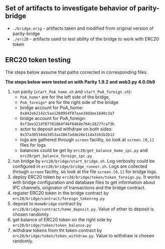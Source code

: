 Set of artifacts to investigate behavior of parity-bridge
----

* `./bridge.orig` - artifacts taken and modified from original version of parity-bridge
* `./erc20` - artifacts used to test ability of the bridge to work with ERC20 token

ERC20 token testing
----

The steps below assume that paths corrected in corresponding files.

__The steps below were tested on with Parity 1.9.2 and web3.py 4.0.0b9__

1. run parity (`start_PoA_home.sh` and `start_PoA_foreign.sh`):
   * `PoA_home*` are for the left side of the bridge,
   * `PoA_foreign*` are for the right side of the bridge
   * bridge account for PoA_home: `0x842eb2142c5aa1260954f07aae39ddee1640c3a7`
   * bridge account for PoA_foreign: `0xf3ee321df87781864f46f6464e764c2827fca73b`
   * actor to deposit and withdraw on both sides: `0x37a30534da3d53aa1867adde26e114a3161b2b12`
   * logs are gathered through `screen` facility, so look at `screen.[0,1]` files for logs
   * balances could be get by `erc20/get_balance_home_ipc.py` and `erc20/get_balance_foreign_ipc.py` 
2. run bridge by `erc20/bridge/start_bridge.sh`. Log verbosity could be configured in `erc20/bridge/bridge_runner.sh`. Logs are collected through `screen` facility, so look at the file `screen.[0,1]` for bridge logs.
3. deploy ERC20 token by `erc20/bridge/token/token_foreign.py`. It works with bridge configuration and database files to get information about IPC channels, originator of transactions and the bridge contract.
4. register ERC20 token in the bridge contract by `erc20/bridge/contract/foreign_tokenreg.py`
5. deposit to `HomeBridge` contract by `erc20/bridge/contract/home_deposit.py`. Value of ether to deposit is chosen randomly. 
6. get balance of ERC20 token on the right side by `erc20/bridge/token/token_balance.py`
7. withdraw tokens from tht token contract by `erc20/bridge/token/token_withdraw.py`. Value to withdraw is chosen randomly.
